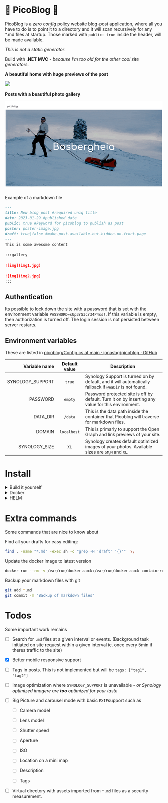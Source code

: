 # 📄 PicoBlog 📄

PicoBlog is a *zero config* policy website blog-post application, where all you have to do is to point it to a directory and it will scan recursively for any *.md files at startup.
Those marked with `public: true` inside the header, will be made available.

*This is not a static generator*.

Build with **.NET MVC** - *because I'm too old for the other cool site generators.*

**A beautiful home with huge previews of the post**

![](.github/docs/images/home.gif)

**Posts with a beautiful photo gallery**

![](.github/docs/images/post.gif)

Example of a markdown file

```markdown
---
title: New blog post #required uniq title
date: 2023-01-29 #published date
public: true #keyword for picoblog to publish as post
poster: poster-image.jpg
draft: true|false #make-post-available-but-hidden-on-front-page
---
This is some awesome content

:::gallery

![img](img1.jpg)

![img](img2.jpg)
:::
```

## Authentication

Its possible to lock down the site with a password that is set with the environment variable `PASSWORD=sUp3rS3cr34P4ss!`. If this variable is empty, then authorization is turned off. The login session is not persisted between server restarts.

## Environment variables

These are listed in [picoblog/Config.cs at main · jonasbg/picoblog · GitHub](https://github.com/jonasbg/picoblog/blob/main/Models/Config.cs)

| Variable name    | Default value | Description                                                                                            |
| ----------------:|:-------------:| ------------------------------------------------------------------------------------------------------ |
| SYNOLOGY_SUPPORT | `true`        | Synology Support is turned on by default, and it will automatically fallback if `@eaDir` is not found. |
| PASSWORD         | `empty`       | Password protected site is off by default. Turn it on by inserting any value for this environment.     |
| DATA_DIR         | `/data`       | This is the data path inside the container that Picoblog will traverse for markdown files.             |
| DOMAIN           | `localhost`   | This is primarly to support the Open Graph and link previews of your site.                             |
| SYNOLOGY_SIZE    | `XL`          | Synology creates default optimized images of your photos. Available sizes are `SM`,`M` and `XL`.       |

# Install

<details>
  <summary>Build it yourself</summary>

```bash
docker build . -t jonasbg/picoblog
```

</details>

<details>
  <summary>Docker</summary>

  The latest build will always be uploaded to dockerhub so download it from there.

```bash
docker run -d -p 8080:8080 -e DOMAIN=pico.blog --name picoblog --volume /image/directory:/data:ro jonasbg/picoblog
```

  Open ➡ [localhost:8080](http://localhost:8080).

</details>

<details>
  <summary>HELM</summary>

```bash
helm repo add picoblog https://jonasbg.github.io/picoblog
helm repo install picoblog/picoblog --name picoblog
```

</details>

# Extra commands

Some commands that are nice to know about

Find all your drafts for easy editing:

```bash
find . -name "*.md" -exec sh -c "grep -H 'draft' '{}'"  \;
```

Update the docker image to latest version

```bash
docker run --rm -v /var/run/docker.sock:/var/run/docker.sock containrrr/watchtower --run-once picoblog
```

Backup your markdown files with git

```bash
git add *.md
git commit -m "Backup of markdown files"
```

# Todos

Some important work remains

- [ ] Search for `.md` files at a given interval or events. (Background task initiated on site request within a given interval ie. once every 5min if theres traffic to the site)

- [x] Better mobile responsive support

- [ ] Tags in posts. This is not implemented but will be `tags: ["tag1", "tag2"]`

- [ ] Image optimization where `SYNOLOGY_SUPPORT` is unavailable - *or Synology optimized imagere are **too** optimized for your taste*

- [ ] Big Picture and carousel mode with basic `EXIF`support such as
  
  - [ ] Camera model
  
  - [ ] Lens model
  
  - [ ] Shutter speed
  
  - [ ] Aperture
  
  - [ ] ISO
  
  - [ ] Location on a mini map
  
  - [ ] Description
  
  - [ ] Tags

- [ ] Virtual directory with assets imported from `*.md` files as a security measurement.
